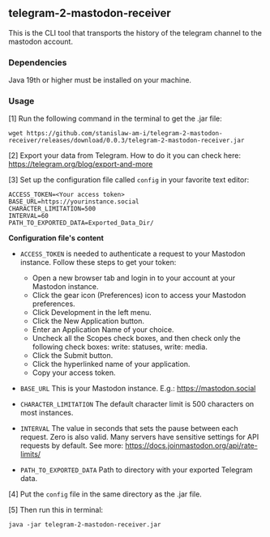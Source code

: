 ##  telegram-2-mastodon-receiver
This is the CLI tool that transports the history of the telegram channel to the mastodon account.

### Dependencies

Java 19th or higher must be installed on your machine.

### Usage

[1] Run the following command in the terminal to get the .jar file:

``wget https://github.com/stanislaw-am-i/telegram-2-mastodon-receiver/releases/download/0.0.3/telegram-2-mastodon-receiver.jar``


[2] Export your data from Telegram. How to do it you can check here: https://telegram.org/blog/export-and-more


[3] Set up the configuration file called ``config`` in your favorite text editor:
```agsl
ACCESS_TOKEN=<Your access token>
BASE_URL=https://yourinstance.social
CHARACTER_LIMITATION=500
INTERVAL=60
PATH_TO_EXPORTED_DATA=Exported_Data_Dir/
```

__Configuration file's content__

- ``ACCESS_TOKEN`` is needed to authenticate a request to your Mastodon instance. Follow these steps to get your token:
  - Open a new browser tab and login in to your account at your Mastodon instance.
  - Click the gear icon (Preferences) icon to access your Mastodon preferences.
  - Click Development in the left menu.
  - Click the New Application button.
  - Enter an Application Name of your choice.
  - Uncheck all the Scopes check boxes, and then check only the following check boxes: write: statuses, write: media.
  - Click the Submit button.
  - Click the hyperlinked name of your application.
  - Copy your access token.
  

- ``BASE_URL`` This is your Mastodon instance. E.g.: https://mastodon.social

- ``CHARACTER_LIMITATION`` The default character limit is 500 characters on most instances.

- ``INTERVAL`` The value in seconds that sets the pause between each request. Zero is also valid. Many servers have sensitive settings for API requests by default. See more: https://docs.joinmastodon.org/api/rate-limits/

- ``PATH_TO_EXPORTED_DATA`` Path to directory with your exported Telegram data.

[4] Put the ``config`` file in the same directory as the .jar file.


[5] Then run this in terminal:

``java -jar telegram-2-mastodon-receiver.jar``
